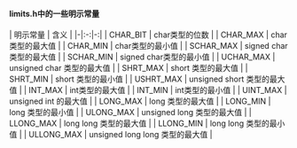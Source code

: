 #### limits.h中的一些明示常量
| 明示常量 | 含义 |
|-|:-:|-:|
| CHAR_BIT | char类型的位数 |
| CHAR_MAX | char类型的最大值 |
| CHAR_MIN | char类型的最小值 |
| SCHAR_MAX | signed char类型的最大值 |
| SCHAR_MIN | signed char类型的最小值 |
| UCHAR_MAX | unsigned char 类型的最大值 |
| SHRT_MAX | short 类型的最大值 |
| SHRT_MIN | short 类型的最小值 |
| USHRT_MAX | unsigned short 类型的最大值 |
| INT_MAX | int类型的最大值 |
| INT_MIN | int类型的最小值 |
| UINT_MAX | unsigned int 的最大值 |
| LONG_MAX | long 类型的最大值 |
| LONG_MIN | long 类型的最小值 |
| ULONG_MAX | unsigned long 类型的最大值 |
| LLONG_MAX | long long 类型的最大值 |
| LLONG_MIN | long long 类型的最小值 |
| ULLONG_MAX | unsigned long long 类型的最大值 |
